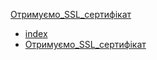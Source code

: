 [Отримуємо_SSL_сертифікат](Отримуємо_SSL_сертифікат.md)
* [index](index.md)
* [Отримуємо_SSL_сертифікат](Отримуємо_SSL_сертифікат.md)
